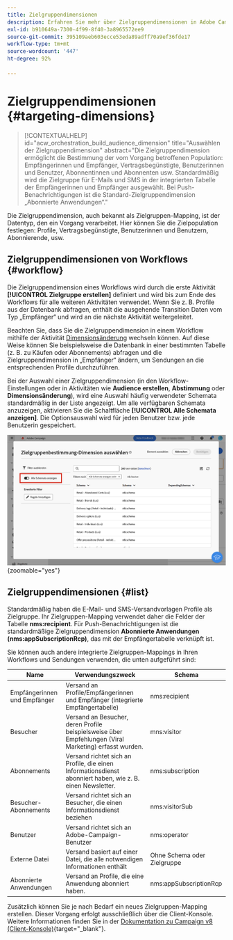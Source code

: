 ```yaml
---
title: Zielgruppendimensionen
description: Erfahren Sie mehr über Zielgruppendimensionen in Adobe Campaign Web
exl-id: b910649a-7300-4f99-8f40-3a8965572ee9
source-git-commit: 395109aeb603ecce53eda89adff70a9ef36fde17
workflow-type: tm+mt
source-wordcount: '447'
ht-degree: 92%

---
```


# Zielgruppendimensionen {#targeting-dimensions}

>[!CONTEXTUALHELP]
>id="acw_orchestration_build_audience_dimension"
>title="Auswählen der Zielgruppendimension"
>abstract="Die Zielgruppendimension ermöglicht die Bestimmung der vom Vorgang betroffenen Population: Empfängerinnen und Empfänger, Vertragsbegünstigte, Benutzerinnen und Benutzer, Abonnentinnen und Abonnenten usw. Standardmäßig wird die Zielgruppe für E-Mails und SMS in der integrierten Tabelle der Empfängerinnen und Empfänger ausgewählt. Bei Push-Benachrichtigungen ist die Standard-Zielgruppendimension „Abonnierte Anwendungen“."

Die Zielgruppendimension, auch bekannt als Zielgruppen-Mapping, ist der Datentyp, den ein Vorgang verarbeitet. Hier können Sie die Zielpopulation festlegen: Profile, Vertragsbegünstigte, Benutzerinnen und Benutzern, Abonnierende, usw.

## Zielgruppendimensionen von Workflows {#workflow}

Die Zielgruppendimension eines Workflows wird durch die erste Aktivität **[!UICONTROL Zielgruppe erstellen]** definiert und wird bis zum Ende des Workflows für alle weiteren Aktivitäten verwendet. Wenn Sie z. B. Profile aus der Datenbank abfragen, enthält die ausgehende Transition Daten vom Typ „Empfänger“ und wird an die nächste Aktivität weitergeleitet.

Beachten Sie, dass Sie die Zielgruppendimension in einem Workflow mithilfe der Aktivität [Dimensionsänderung](../workflows/activities/change-dimension.md) wechseln können. Auf diese Weise können Sie beispielsweise die Datenbank in einer bestimmten Tabelle (z. B. zu Käufen oder Abonnements) abfragen und die Zielgruppendimension in „Empfänger“ ändern, um Sendungen an die entsprechenden Profile durchzuführen.

Bei der Auswahl einer Zielgruppendimension (in den Workflow-Einstellungen oder in Aktivitäten wie **Audience erstellen**, **Abstimmung** oder **Dimensionsänderung**), wird eine Auswahl häufig verwendeter Schemata standardmäßig in der Liste angezeigt. Um alle verfügbaren Schemata anzuzeigen, aktivieren Sie die Schaltfläche **[!UICONTROL Alle Schemata anzeigen]**. Die Optionsauswahl wird für jeden Benutzer bzw. jede Benutzerin gespeichert.

![](assets/targeting-dimension-show-all.png){zoomable=&quot;yes&quot;}

## Zielgruppendimensionen {#list}

Standardmäßig haben die E-Mail- und SMS-Versandvorlagen Profile als Zielgruppe. Ihr Zielgruppen-Mapping verwendet daher die Felder der Tabelle **nms:recipient**. Für Push-Benachrichtigungen ist die standardmäßige Zielgruppendimension **Abonnierte Anwendungen (nms:appSubscriptionRcp)**, das mit der Empfängertabelle verknüpft ist.

Sie können auch andere integrierte Zielgruppen-Mappings in Ihren Workflows und Sendungen verwenden, die unten aufgeführt sind:

| Name | Verwendungszweck | Schema |
|---|---|---|
| Empfängerinnen und Empfänger | Versand an Profile/Empfängerinnen und Empfänger (integrierte Empfängertabelle) | nms:recipient |
| Besucher | Versand an Besucher, deren Profile beispielsweise über Empfehlungen (Viral Marketing) erfasst wurden. | mns:visitor |
| Abonnements  | Versand richtet sich an Profile, die einen Informationsdienst abonniert haben, wie z. B. einen Newsletter. | nms:subscription |
| Besucher-Abonnements | Versand richtet sich an Besucher, die einen Informationsdienst beziehen | nms:visitorSub |
| Benutzer | Versand richtet sich an Adobe-Campaign-Benutzer | nms:operator |
| Externe Datei | Versand basiert auf einer Datei, die alle notwendigen Informationen enthält | Ohne Schema oder Zielgruppe |
| Abonnierte Anwendungen | Versand an Profile, die eine Anwendung abonniert haben. | nms:appSubscriptionRcp |

Zusätzlich können Sie je nach Bedarf ein neues Zielgruppen-Mapping erstellen. Dieser Vorgang erfolgt ausschließlich über die Client-Konsole. Weitere Informationen finden Sie in der [Dokumentation zu Campaign v8 (Client-Konsole)](https://experienceleague.adobe.com/docs/campaign/campaign-v8/audience/add-profiles/target-mappings.html?lang=de#new-mapping){target="_blank"}.
